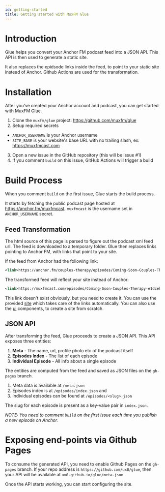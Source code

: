 ```yaml
---
id: getting-started
title: Getting started with MuxFM Glue
---
```


# Introduction

Glue helps you convert your Anchor FM podcast feed into a JSON API. This API is then used to generate a static site.

It also replaces the epidsode links inside the feed, to point to your static site instead of Anchor. Github Actions are used for the transformation.

# Installation
After you've created your Anchor account and podcast, you can get started with MuxFM Glue.

1. Clone the `muxfm/glue` project: https://github.com/muxfm/glue
2. Setup required secrets
  - `ANCHOR_USERNAME` is your Anchor username
  - `SITE_BASE` is your website's base URL with no trailing slash, ex: https://muxfmcast.com
3. Open a new issue in the GitHub repository (this will be issue #1)
4. If you comment `build` on this issue, GitHub Actions will trigger a build

# Build Process
When you comment `build` on the first issue, Glue starts the build process. 

It starts by fetching the public podcast page hosted at https://anchor.fm/muxfmcast. `muxfmcast` is the username set in `ANCHOR_USERNAME` secret.
 
## Feed Transformation
The html source of this page is parsed to figure out the podcast xml feed url. The feed is downloaded to a temporary folder. Glue then replaces links pointing to Anchor FM, with links that point to your site. 

If the feed from Anchor had the following link:
```xml
<link>https://anchor.fm/couples-therapy/episodes/Coming-Soon-Couples-Therapy-e1dcek</link>
```

The transformed feed will reflect your site instead of Anchor:
```xml
<link>https://muxfmcast.com/episodes/Coming-Soon-Couples-Therapy-e1dcek</link>
```

This link doesn't exist obviously, but you need to create it. You can use the provided [site](https://github.com/muxfm/site) which takes care of the links automatically. You can also use the [ui](https://github.com/muxfm/ui) components, to create a site from scratch.

## JSON API
After transforming the feed, Glue proceeds to create a JSON API. This API exposes three entities:
1. **Meta** - The name, url, profile photo etc of the podcast itself
2. **Episodes Index** - The list of each episode
3. **Individual Episode** - All info about a single episode

The entities are computed from the feed and saved as JSON files on the `gh-pages` branch. 
1. Meta data is available at `/meta.json`
2. Episodes index is at `/episodes/index.json` and 
3. Individual episodes can be found at `/episodes/<slug>.json`

The slug for each episode is present as a key-value pair in `index.json`.

*NOTE: You need to comment `build` on the first issue each time you publish a new episode on Anchor.*

# Exposing end-points via Github Pages
To consume the generated API, you need to enable Github Pages on the `gh-pages` branch. If your repo address is `https://github.com/ux0/glue`, then your API will be available at `ux0.github.io/glue/meta.json`.

Once the API starts working, you can start configuring the site.
